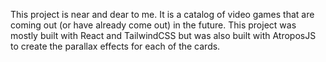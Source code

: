 This project is near and dear to me. It is a catalog of video games that are coming out (or have already come out) in the future. This project was mostly built with React and TailwindCSS but was also built with AtroposJS to create the parallax effects for each of the cards.
